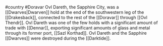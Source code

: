 #country #Doravar
Ovl Dareth, the Sapphire City, was a [[Dwarves|Dwarven]] hold at the end of the southwestern leg of the [[Drakesback]], connected to the rest of the [[Doravar]] through [[Ovl Thendr]]. Ovl Dareth was one of the few holds with a significant amount of trade with [[Dennar]], exporting significant amounts of glass and metal through its former port, [[Sazl Korthad]]. Ovl Dareth and the Sapphire [[Dwarves]] were destroyed during the [[Darktide]].